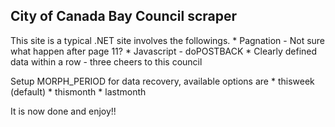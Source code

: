 City of Canada Bay Council scraper
----------------------------------

This site is a typical .NET site involves the followings.
    * Pagnation - Not sure what happen after page 11?
    * Javascript - doPOSTBACK
    * Clearly defined data within a row - three cheers to this council

Setup MORPH_PERIOD for data recovery, available options are
    * thisweek (default)
    * thismonth
    * lastmonth
    
It is now done and enjoy!!

